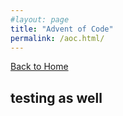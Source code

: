 ```yaml
---
#layout: page
title: "Advent of Code"
permalink: /aoc.html/
---
```


[Back to Home](../index.html)

## testing as well